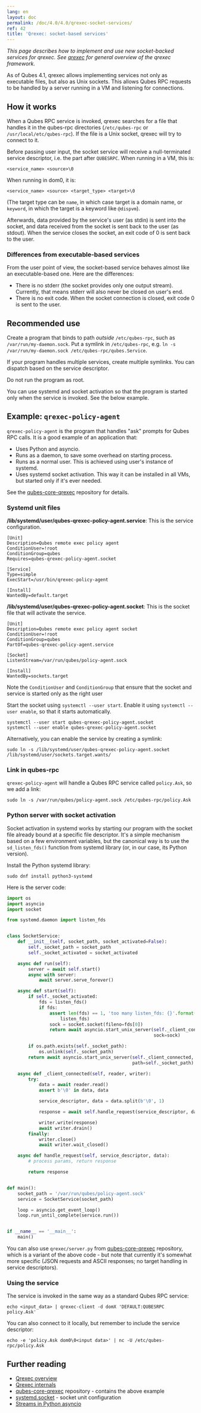 ```yaml
---
lang: en
layout: doc
permalink: /doc/4.0/4.0/qrexec-socket-services/
ref: 42
title: 'Qrexec: socket-based services'
---
```


*This page describes how to implement and use new socket-backed services for qrexec. See [qrexec](/doc/qrexec/) for general overview of the qrexec framework.*

As of Qubes 4.1, qrexec allows implementing services not only as executable files, but also as Unix sockets.
This allows Qubes RPC requests to be handled by a server running in a VM and listening for connections.

## How it works

When a Qubes RPC service is invoked,
qrexec searches for a file that handles it in the qubes-rpc directories (`/etc/qubes-rpc` or `/usr/local/etc/qubes-rpc`).
If the file is a Unix socket, qrexec will try to connect to it.

Before passing user input, the socket service will receive a null-terminated service descriptor, i.e. the part after `QUBESRPC`.
When running in a VM, this is:

```
<service_name> <source>\0
```

When running in dom0, it is:

```
<service_name> <source> <target_type> <target>\0
```

(The target type can be `name`, in which case target is a domain name, or `keyword`, in which the target is a keyword like `@dispvm`).

Afterwards, data provided by the service's user (as stdin) is sent into the socket, and data received from the socket is sent back to the user (as stdout).
When the service closes the socket, an exit code of 0 is sent back to the user.

### Differences from executable-based services

From the user point of view, the socket-based service behaves almost like an executable-based one.
Here are the differences:

* There is no stderr (the socket provides only one output stream).
  Currently, that means stderr will also never be closed on user's end.
* There is no exit code.
  When the socket connection is closed, exit code 0 is sent to the user.

## Recommended use

Create a program that binds to path *outside* `/etc/qubes-rpc`, such as `/var/run/my-daemon.sock`.
Put a symlink in `/etc/qubes-rpc`, e.g. `ln -s /var/run/my-daemon.sock /etc/qubes-rpc/qubes.Service`.

If your program handles multiple services, create multiple symlinks.
You can dispatch based on the service descriptor.

Do not run the program as root.

You can use systemd and socket activation so that the program is started only when the service is invoked.
See the below example.

## Example: `qrexec-policy-agent`

`qrexec-policy-agent` is the program that handles "ask" prompts for Qubes RPC calls.
It is a good example of an application that:
* Uses Python and asyncio.
* Runs as a daemon, to save some overhead on starting process.
* Runs as a normal user.
  This is achieved using user's instance of systemd.
* Uses systemd socket activation.
  This way it can be installed in all VMs, but started only if it's ever needed.

See the [qubes-core-qrexec](https://github.com/QubesOS/qubes-core-qrexec/) repository for details.

### Systemd unit files

**/lib/systemd/user/qubes-qrexec-policy-agent.service**: This is the service configuration.

```
[Unit]
Description=Qubes remote exec policy agent
ConditionUser=!root
ConditionGroup=qubes
Requires=qubes-qrexec-policy-agent.socket

[Service]
Type=simple
ExecStart=/usr/bin/qrexec-policy-agent

[Install]
WantedBy=default.target
```

**/lib/systemd/user/qubes-qrexec-policy-agent.socket**: This is the socket file that will activate the service.

```
[Unit]
Description=Qubes remote exec policy agent socket
ConditionUser=!root
ConditionGroup=qubes
PartOf=qubes-qrexec-policy-agent.service

[Socket]
ListenStream=/var/run/qubes/policy-agent.sock

[Install]
WantedBy=sockets.target
```

Note the `ConditionUser` and `ConditionGroup` that ensure that the socket and service is started only as the right user

Start the socket using `systemctl --user start`.
Enable it using `systemctl --user enable`, so that it starts automatically.

```
systemctl --user start qubes-qrexec-policy-agent.socket
systemctl --user enable qubes-qrexec-policy-agent.socket
```

Alternatively, you can enable the service by creating a symlink:

```
sudo ln -s /lib/systemd/user/qubes-qrexec-policy-agent.socket /lib/systemd/user/sockets.target.wants/
```

### Link in qubes-rpc

`qrexec-policy-agent` will handle a Qubes RPC service called `policy.Ask`, so we add a link:

```
sudo ln -s /var/run/qubes/policy-agent.sock /etc/qubes-rpc/policy.Ask
```

### Python server with socket activation

Socket activation in systemd works by starting our program with the socket file already bound at a specific file descriptor.
It's a simple mechanism based on a few environment variables, but the canonical way is to use the `sd_listen_fds()` function from systemd library (or, in our case, its Python version).

Install the Python systemd library:

```
sudo dnf install python3-systemd
```

Here is the server code:

```python
import os
import asyncio
import socket

from systemd.daemon import listen_fds


class SocketService:
    def __init__(self, socket_path, socket_activated=False):
        self._socket_path = socket_path
        self._socket_activated = socket_activated

    async def run(self):
        server = await self.start()
        async with server:
            await server.serve_forever()

    async def start(self):
        if self._socket_activated:
            fds = listen_fds()
            if fds:
                assert len(fds) == 1, 'too many listen_fds: {}'.format(
                    listen_fds)
                sock = socket.socket(fileno=fds[0])
                return await asyncio.start_unix_server(self._client_connected,
                                                       sock=sock)

        if os.path.exists(self._socket_path):
            os.unlink(self._socket_path)
        return await asyncio.start_unix_server(self._client_connected,
                                               path=self._socket_path)

    async def _client_connected(self, reader, writer):
        try:
            data = await reader.read()
            assert b'\0' in data, data

            service_descriptor, data = data.split(b'\0', 1)

            response = await self.handle_request(service_descriptor, data)

            writer.write(response)
            await writer.drain()
        finally:
            writer.close()
            await writer.wait_closed()

    async def handle_request(self, service_descriptor, data):
        # process params, return response

        return response


def main():
    socket_path = '/var/run/qubes/policy-agent.sock'
    service = SocketService(socket_path)

    loop = asyncio.get_event_loop()
    loop.run_until_complete(service.run())


if __name__ == '__main__':
    main()
```

You can also use `qrexec/server.py` from [qubes-core-qrexec](https://github.com/QubesOS/qubes-core-qrexec/) repository, which is a variant of the above code - but note that currently it's somewhat more specific (JSON requests and ASCII responses; no target handling in service descriptors).

### Using the service

The service is invoked in the same way as a standard Qubes RPC service:

```
echo <input_data> | qrexec-client -d domX 'DEFAULT:QUBESRPC policy.Ask'
```

You can also connect to it locally, but remember to include the service descriptor:

```
echo -e 'policy.Ask dom0\0<input data>' | nc -U /etc/qubes-rpc/policy.Ask
```

## Further reading

* [Qrexec overview](/doc/qrexec/)
* [Qrexec internals](/doc/qrexec-internals/)
* [qubes-core-qrexec](https://github.com/QubesOS/qubes-core-qrexec/) repository - contains the above example
* [systemd.socket](https://www.freedesktop.org/software/systemd/man/systemd.socket.html) - socket unit configuration
* [Streams in Python asyncio](https://docs.python.org/3/library/asyncio-stream.html)
